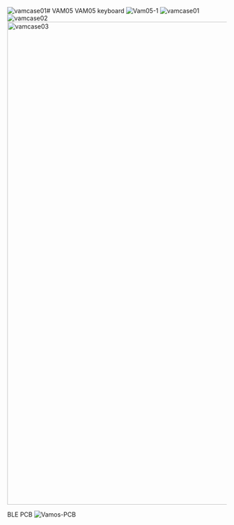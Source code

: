 ![vamcase01](https://github.com/user-attachments/assets/72059784-cd32-4eb8-acba-b82aa60218ad)# VAM05
VAM05 keyboard
![Vam05-1](https://github.com/user-attachments/assets/fcd82e2c-0d48-4d0b-b354-57c74ad60753)
![vamcase01](https://github.com/user-attachments/assets/3c53d9d1-96f8-4ebc-a1f3-36e965504bf7)
![vamcase02](https://github.com/user-attachments/assets/36fe3d72-ae55-4fca-8053-dace41d918de)
<img width="1108" alt="vamcase03" src="https://github.com/user-attachments/assets/516aa3b8-b4a7-4d90-a4d3-36fe0c190892" />


BLE PCB
![Vamos-PCB](https://github.com/user-attachments/assets/1c101c14-25ae-4fa8-9ea5-07a872c52f03)
